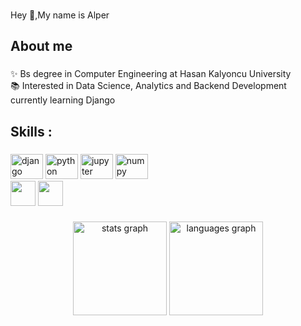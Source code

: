 ###

<p align="left">Hey 👋,My name is Alper</p>

###

<h2 align="left">About me</h2>

###

<p align="left">✨ Bs degree in Computer Engineering at Hasan Kalyoncu University <br>📚  Interested in Data Science, Analytics and Backend Development currently learning Django</p>

###

<h2 align="left">Skills :</h2>

###

<div align="left">
  <img src="https://cdn.jsdelivr.net/gh/devicons/devicon/icons/django/django-plain.svg" height="40" width="52" alt="django logo"  />
  <img src="https://cdn.jsdelivr.net/gh/devicons/devicon/icons/python/python-original.svg" height="40" width="52" alt="python logo"  />
  <img src="https://cdn.jsdelivr.net/gh/devicons/devicon/icons/jupyter/jupyter-original.svg" height="40" width="52" alt="jupyter logo"  />
  <img src="https://cdn.jsdelivr.net/gh/devicons/devicon/icons/numpy/numpy-original.svg" height="40" width="52" alt="numpy logo"  />
</div>
<div align="left">
  <a href="https://www.linkedin.com/in/alper-tekinn"><img src="https://cdn.jsdelivr.net/npm/simple-icons@3.0.1/icons/linkedin.svg" height='40'></a>
  <a href="https://www.kaggle.com/alpertekiin"><img src="https://cdn.jsdelivr.net/npm/simple-icons@3.13.0/icons/kaggle.svg" height='40'></a>
  
</div>

###

<div align="center">
  <img src="https://github-readme-stats.vercel.app/api?username=alpertknn&hide_title=false&hide_rank=false&show_icons=true&include_all_commits=true&count_private=true&disable_animations=false&theme=dracula&locale=en&hide_border=false&order=1" height="150" alt="stats graph"  />
  <img src="https://github-readme-stats.vercel.app/api/top-langs?username=alpertknn&locale=en&hide_title=false&layout=compact&card_width=320&langs_count=5&theme=dracula&hide_border=false&order=2" height="150" alt="languages graph"  />
</div>

###
